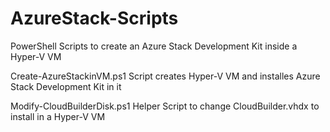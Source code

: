 # AzureStack-Scripts

PowerShell Scripts to create an Azure Stack Development Kit inside a Hyper-V VM

Create-AzureStackinVM.ps1
   Script creates Hyper-V VM and installes Azure Stack Development Kit in it

Modify-CloudBuilderDisk.ps1
    Helper Script to change CloudBuilder.vhdx to install in a Hyper-V VM
